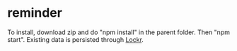 # reminder
To install, download zip and do "npm install" in the parent folder. Then "npm start". Existing data is persisted through <a href="https://github.com/tsironis/lockr">Lockr</a>.

